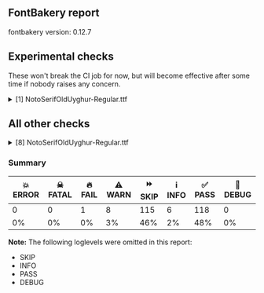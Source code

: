 ## FontBakery report

fontbakery version: 0.12.7



## Experimental checks

These won't break the CI job for now, but will become effective after some time if nobody raises any concern.


<details><summary>[1] NotoSerifOldUyghur-Regular.ttf</summary>
<div>
<details>
    <summary>⚠️ <b>WARN</b> Validate size, and resolution of article images, and ensure article page has minimum length and includes visual assets. <a href="https://fontbakery.readthedocs.io/en/stable/fontbakery/checks/googlefonts.article.html#"></a></summary>
    <div>







* ⚠️ **WARN** <p>Family metadata at fonts/NotoSerifOldUyghur/googlefonts/ttf does not have an article.</p>
 [code: lacks-article]



</div>
</details>
</div>
</details>




## All other checks



<details><summary>[8] NotoSerifOldUyghur-Regular.ttf</summary>
<div>
<details>
    <summary>🔥 <b>FAIL</b> Check for presence of an ARTICLE.en_us.html file <a href="https://fontbakery.readthedocs.io/en/stable/fontbakery/checks/googlefonts.description.html#"></a></summary>
    <div>







* 🔥 **FAIL** <p>This is a Noto font but it lacks an ARTICLE.en_us.html file.</p>
 [code: missing-article]



* 🔥 **FAIL** <p>This is a Noto font but it lacks a DESCRIPTION.en_us.html file.</p>
 [code: missing-description]



</div>
</details>

<details>
    <summary>⚠️ <b>WARN</b> Check if each glyph has the recommended amount of contours. <a href="https://fontbakery.readthedocs.io/en/stable/fontbakery/checks/universal.html#"></a></summary>
    <div>







* ⚠️ **WARN** <p>This check inspects the glyph outlines and detects the total number of contours in each of them. The expected values are infered from the typical ammounts of contours observed in a large collection of reference font families. The divergences listed below may simply indicate a significantly different design on some of your glyphs. On the other hand, some of these may flag actual bugs in the font such as glyphs mapped to an incorrect codepoint. Please consider reviewing the design and codepoint assignment of these to make sure they are correct.</p>
<p>The following glyphs do not have the recommended number of contours:</p>
<pre><code>- Glyph name: aogonek	Contours detected: 3	Expected: 2

- Glyph name: Uogonek	Contours detected: 2	Expected: 1

- Glyph name: uogonek	Contours detected: 2	Expected: 1

- Glyph name: Uogonek	Contours detected: 2	Expected: 1

- Glyph name: aogonek	Contours detected: 3	Expected: 2

- Glyph name: uogonek	Contours detected: 2	Expected: 1
</code></pre>
 [code: contour-count]



</div>
</details>

<details>
    <summary>⚠️ <b>WARN</b> Check math signs have the same width. <a href="https://fontbakery.readthedocs.io/en/stable/fontbakery/checks/universal.html#"></a></summary>
    <div>







* ⚠️ **WARN** <p>The most common width is 559 among a set of 6 math glyphs.
The following math glyphs have a different width, though:</p>
<p>Width = 310:
minus</p>
 [code: width-outliers]



</div>
</details>

<details>
    <summary>⚠️ <b>WARN</b> Check font contains no unreachable glyphs <a href="https://fontbakery.readthedocs.io/en/stable/fontbakery/checks/universal.glyphset.html#"></a></summary>
    <div>







* ⚠️ **WARN** <p>The following glyphs could not be reached by codepoint or substitution rules:</p>
<pre><code>- finalHethdotaboveuyg

- finalHethdotaboveuyg.fina

- finalHethtwodotsaboveuyg

- finalHethtwodotsaboveuyg.fina

- gimelHethdotaboveuyg

- gimelHethdotaboveuyg.fina

- gimelHethdotaboveuyg.init

- gimelHethdotaboveuyg.medi

- gimelHethtwodotsaboveuyg

- gimelHethtwodotsaboveuyg.fina

- gimelHethtwodotsaboveuyg.init

- gimelHethtwodotsaboveuyg.medi

- nundotaboveuyg

- nundotaboveuyg.fina

- nundotaboveuyg.init

- nundotaboveuyg.medi

- sadheuyg.alt

- shintwodotsbelowuyg

- shintwodotsbelowuyg.fina

- shintwodotsbelowuyg.init

- shintwodotsbelowuyg.medi

- zayindotbelowuyg

- zayindotbelowuyg.fina

- zayintwodotsbelowuyg

- zayintwodotsbelowuyg.fina
</code></pre>
 [code: unreachable-glyphs]



</div>
</details>

<details>
    <summary>⚠️ <b>WARN</b> Do any segments have colinear vectors? <a href="https://fontbakery.readthedocs.io/en/stable/fontbakery/checks/outline.html#"></a></summary>
    <div>







* ⚠️ **WARN** <p>The following glyphs have colinear vectors:</p>
<pre><code>* memuyg.fina_leshuyg.fina: L&lt;&lt;280.0,0.0&gt;--&lt;278.0,0.0&gt;&gt; -&gt; L&lt;&lt;278.0,0.0&gt;--&lt;162.0,0.0&gt;&gt;
</code></pre>
 [code: found-colinear-vectors]



</div>
</details>

<details>
    <summary>⚠️ <b>WARN</b> Ensure soft_dotted characters lose their dot when combined with marks that replace the dot. <a href="https://fontbakery.readthedocs.io/en/stable/fontbakery/checks/shaping.html#"></a></summary>
    <div>







* ⚠️ **WARN** <p>The dot of soft dotted characters used in orthographies <em>must</em> disappear in the following strings: į̀ į́ į̂ į̃ į̄ į̌</p>
<p>The dot of soft dotted characters <em>should</em> disappear in other cases, for example: į̆ į̇ į̈ į̊ į̋ į̦̀ į̦́ į̦̂ į̦̃ į̦̄ į̦̆ į̦̇ į̦̈ į̦̊ į̦̋ į̦̌ į̧̀ į̧́ į̧̂ į̧̃</p>
<p>Your font fully covers the following languages that require the soft-dotted feature: Dutch (Latn, 31,709,104 speakers), Lithuanian (Latn, 2,357,094 speakers).</p>
<p>Your font does <em>not</em> cover the following languages that require the soft-dotted feature: Southern Kisi (Latn, 360,000 speakers), Ekpeye (Latn, 226,000 speakers), Sar (Latn, 500,000 speakers), Makaa (Latn, 221,000 speakers), Vute (Latn, 21,000 speakers), Dii (Latn, 71,000 speakers), Navajo (Latn, 166,319 speakers), Bete-Bendi (Latn, 100,000 speakers), Ma’di (Latn, 584,000 speakers), Gulay (Latn, 250,478 speakers), Ebira (Latn, 2,200,000 speakers), Belarusian (Cyrl, 10,064,517 speakers), Cicipu (Latn, 44,000 speakers), Ngbaka (Latn, 1,020,000 speakers), Dan (Latn, 1,099,244 speakers), Koonzime (Latn, 40,000 speakers), Avokaya (Latn, 100,000 speakers), Zapotec (Latn, 490,000 speakers), Fur (Latn, 1,230,163 speakers), Kom (Latn, 360,685 speakers), South Central Banda (Latn, 244,000 speakers), Ukrainian (Cyrl, 29,273,587 speakers), Bafut (Latn, 158,146 speakers), Mundani (Latn, 34,000 speakers), Nzakara (Latn, 50,000 speakers), Ijo, Southeast (Latn, 2,471,000 speakers), Lugbara (Latn, 2,200,000 speakers), Ejagham (Latn, 120,000 speakers), Mfumte (Latn, 79,000 speakers), Yala (Latn, 200,000 speakers), Igbo (Latn, 27,823,640 speakers), Aghem (Latn, 38,843 speakers), Basaa (Latn, 332,940 speakers), Mango (Latn, 77,000 speakers), Nateni (Latn, 100,000 speakers), Kpelle, Guinea (Latn, 622,000 speakers).</p>
 [code: soft-dotted]



</div>
</details>

<details>
    <summary>⚠️ <b>WARN</b> Check for codepoints not covered by METADATA subsets. <a href="https://fontbakery.readthedocs.io/en/stable/fontbakery/checks/googlefonts.subsets.html#"></a></summary>
    <div>







* ⚠️ **WARN** <p>The following codepoints supported by the font are not covered by
any subsets defined in the font's metadata file, and will never
be served. You can solve this by either manually adding additional
subset declarations to METADATA.pb, or by editing the glyphset
definitions.</p>
<ul>
<li>U+02C7 CARON: try adding one of: tifinagh, yi, canadian-aboriginal</li>
<li>U+02C9 MODIFIER LETTER MACRON: not included in any glyphset definition</li>
<li>U+02D8 BREVE: try adding one of: yi, canadian-aboriginal</li>
<li>U+02D9 DOT ABOVE: try adding one of: yi, canadian-aboriginal</li>
<li>U+02DB OGONEK: try adding one of: yi, canadian-aboriginal</li>
<li>U+02DD DOUBLE ACUTE ACCENT: not included in any glyphset definition</li>
<li>U+0302 COMBINING CIRCUMFLEX ACCENT: try adding one of: cherokee, math, tifinagh, coptic</li>
<li>U+0306 COMBINING BREVE: try adding one of: old-permic, tifinagh</li>
<li>U+0307 COMBINING DOT ABOVE: try adding one of: math, old-permic, tifinagh, malayalam, syriac, coptic, tai-le, canadian-aboriginal</li>
<li>U+030A COMBINING RING ABOVE: try adding syriac</li>
<li>U+030B COMBINING DOUBLE ACUTE ACCENT: try adding one of: cherokee, osage</li>
<li>U+030C COMBINING CARON: try adding one of: cherokee, tai-le</li>
<li>U+0326 COMBINING COMMA BELOW: not included in any glyphset definition</li>
<li>U+0327 COMBINING CEDILLA: not included in any glyphset definition</li>
<li>U+0328 COMBINING OGONEK: not included in any glyphset definition</li>
<li>U+200C ZERO WIDTH NON-JOINER: try adding one of: lepcha, zanabazar-square, gunjala-gondi, khojki, oriya, masaram-gondi, arabic, duployan, brahmi, hebrew, cham, tibetan, malayalam, tagalog, tirhuta, phags-pa, kaithi, nko, javanese, sinhala, telugu, balinese, gujarati, modi, sharada, sogdian, syriac, thai, psalter-pahlavi, hanunoo, tai-le, kayah-li, warang-citi, saurashtra, chakma, buginese, buhid, siddham, tagbanwa, kannada, pahawh-hmong, dogra, tai-tham, hanifi-rohingya, yi, manichaean, myanmar, mongolian, grantha, khudawadi, lao, avestan, gurmukhi, newa, tai-viet, bhaiksuki, mahajani, mandaic, tamil, kharoshthi, batak, devanagari, limbu, tifinagh, thaana, new-tai-lue, rejang, takri, meetei-mayek, sundanese, bengali, hatran, syloti-nagri, khmer</li>
<li>U+25CC DOTTED CIRCLE: try adding one of: math, old-permic, phags-pa, kaithi, javanese, telugu, music, hanunoo, kayah-li, warang-citi, pahawh-hmong, dogra, khudawadi, lao, newa, tai-viet, batak, devanagari, rejang, lepcha, symbols, duployan, adlam, cham, malayalam, tirhuta, caucasian-albanian, gujarati, thai, osage, tagbanwa, yi, manichaean, mongolian, coptic, bhaiksuki, limbu, thaana, new-tai-lue, meetei-mayek, syloti-nagri, khmer, zanabazar-square, khojki, brahmi, tibetan, marchen, tagalog, sinhala, soyombo, modi, syriac, psalter-pahlavi, canadian-aboriginal, saurashtra, chakma, buhid, mende-kikakui, siddham, tai-tham, gurmukhi, miao, tamil, mandaic, kharoshthi, bengali, gunjala-gondi, wancho, oriya, elbasan, armenian, masaram-gondi, hebrew, bassa-vah, nko, balinese, sogdian, sharada, tai-le, buginese, kannada, hanifi-rohingya, myanmar, grantha, ahom, mahajani, tifinagh, takri, sundanese</li>
</ul>
<p>Or you can add the above codepoints to one of the subsets supported by the font: <code>latin</code>, <code>latin-ext</code>, <code>old-uyghur</code></p>
 [code: unreachable-subsetting]



</div>
</details>

<details>
    <summary>⚠️ <b>WARN</b> Ensure fonts have ScriptLangTags declared on the 'meta' table. <a href="https://fontbakery.readthedocs.io/en/stable/fontbakery/checks/googlefonts.meta.html#"></a></summary>
    <div>







* ⚠️ **WARN** <p>This font file does not have a 'meta' table.</p>
 [code: lacks-meta-table]



</div>
</details>
</div>
</details>




### Summary

| 💥 ERROR | ☠ FATAL | 🔥 FAIL | ⚠️ WARN | ⏩ SKIP | ℹ️ INFO | ✅ PASS | 🔎 DEBUG | 
| ---|---|---|---|---|---|---|---|
| 0 | 0 | 1 | 8 | 115 | 6 | 118 | 0 | 
| 0% | 0% | 0% | 3% | 46% | 2% | 48% | 0% | 



**Note:** The following loglevels were omitted in this report:


* SKIP
* INFO
* PASS
* DEBUG
